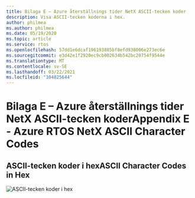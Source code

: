 ```yaml
---
title: Bilaga E – Azure återställnings tider NetX ASCII-tecken koder
description: Visa ASCII-tecken koderna i hex.
author: philmea
ms.author: philmea
ms.date: 05/19/2020
ms.topic: article
ms.service: rtos
ms.openlocfilehash: 57dd1e6dcaf196193885bf8efd938006e273ec6e
ms.sourcegitcommit: e3d42e1f2920ec9cb002634b542bc20754f9544e
ms.translationtype: MT
ms.contentlocale: sv-SE
ms.lasthandoff: 03/22/2021
ms.locfileid: "104825644"
---
```

# <a name="appendix-e---azure-rtos-netx-ascii-character-codes"></a><span data-ttu-id="c58a8-103">Bilaga E – Azure återställnings tider NetX ASCII-tecken koder</span><span class="sxs-lookup"><span data-stu-id="c58a8-103">Appendix E - Azure RTOS NetX ASCII Character Codes</span></span>

## <a name="ascii-character-codes-in-hex"></a><span data-ttu-id="c58a8-104">ASCII-tecken koder i hex</span><span class="sxs-lookup"><span data-stu-id="c58a8-104">ASCII Character Codes in Hex</span></span>

![ASCII-tecken koder i hex](./media/user-guide/ascii-character-codes-hex.png) 